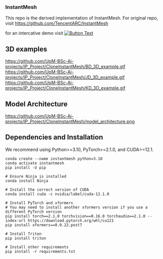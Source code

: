 ### InstantMesh
This repo is the derived implementation of InstantMesh. For original repo, visit https://github.com/TencentARC/InstantMesh

for an intercative demo visit [![Button Text](https://img.shields.io/badge/Button-Click%20Here-blue)]([https://your-link.com](https://colab.research.google.com/drive/1spbyRA6ZNWDsZU1ZHt_-w_a4aeqZF9KU?usp=sharing))
## 3D examples

https://github.com/UpM-BSc-Ai-projects/IP_Project/CloneInstantMesh/BD_3D_example.gif
https://github.com/UpM-BSc-Ai-projects/IP_Project/CloneInstantMesh/JD_3D_example.gif
https://github.com/UpM-BSc-Ai-projects/IP_Project/CloneInstantMesh/KD_3D_example.gif

## Model Architecture

https://github.com/UpM-BSc-Ai-projects/IP_Project/CloneInstantMesh/model_architecture.png

## Dependencies and Installation
We recommend using Python>=3.10, PyTorch>=2.1.0, and CUDA>=12.1.
```
conda create --name instantmesh python=3.10
conda activate instantmesh
pip install -U pip

# Ensure Ninja is installed
conda install Ninja

# Install the correct version of CUDA
conda install cuda -c nvidia/label/cuda-12.1.0

# Install PyTorch and xformers
# You may need to install another xformers version if you use a different PyTorch version
pip install torch==2.1.0 torchvision==0.16.0 torchaudio==2.1.0 --index-url https://download.pytorch.org/whl/cu121
pip install xformers==0.0.22.post7

# Install Triton 
pip install triton

# Install other requirements
pip install -r requirements.txt
```
